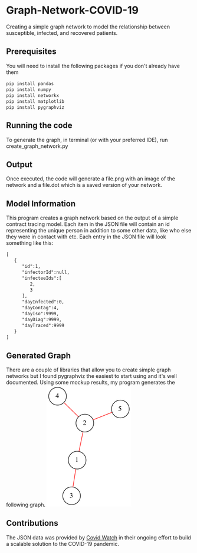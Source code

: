 # Graph-Network-COVID-19
Creating a simple graph network to model the relationship between susceptible, infected, and recovered patients.

## Prerequisites
You will need to install the following packages if you don't already have them
```
pip install pandas
pip install numpy
pip install networkx
pip install matplotlib
pip install pygraphviz
```
## Running the code
To generate the graph, in terminal (or with your preferred IDE), run create_graph_network.py

## Output
Once executed, the code will generate a file.png with an image of the network and a file.dot which is a saved version
of your network.

## Model Information
This program creates a graph network based on the output of a simple contract tracing model. Each item in the JSON file will
contain an id representing the unique person in addition to some other data, like who else they were in contact with etc.
Each entry in the JSON file will look something like this:
```
[
   {
      "id":1,
      "infectorId":null,
      "infecteeIds":[
         2,
         3
      ],
      "dayInfected":0,
      "dayContag":4,
      "dayIso":9999,
      "dayDiag":9999,
      "dayTraced":9999
   }
]
 ```
 
## Generated Graph
There are a couple of libraries that allow you to create simple graph networks but I found pygraphviz the easiest to start 
using and it's well documented. Using some mockup results, my program generates the following graph.
![](file.png)

## Contributions
The JSON data was provided by [Covid Watch](https://github.com/covid19risk/) in their ongoing effort to build a scalable 
solution to the COVID-19 pandemic.
